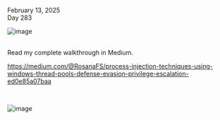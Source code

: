 February 13, 2025<br>
Day 283<br>

![image](https://github.com/user-attachments/assets/8fc0ad2c-e571-4b45-b6e1-ce2a4cada895)



<br>
Read my complete walkthrough in Medium.

https://medium.com/@RosanaFS/process-injection-techniques-using-windows-thread-pools-defense-evasion-privilege-escalation-ed0e85a07baa

<br>

![image](https://github.com/user-attachments/assets/f98d82cc-fd8e-4b07-9cf9-36c4ca9a2bfc)
